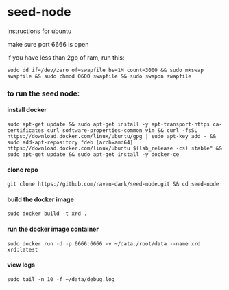 # seed-node

instructions for ubuntu

make sure port 6666 is open

if you have less than 2gb of ram, run this:

`sudo dd if=/dev/zero of=swapfile bs=1M count=3000 && sudo mkswap swapfile && sudo chmod 0600 swapfile && sudo swapon swapfile`

### to run the seed node:

#### install docker

`sudo apt-get update && sudo apt-get install -y apt-transport-https ca-certificates curl software-properties-common vim && curl -fsSL https://download.docker.com/linux/ubuntu/gpg | sudo apt-key add - && sudo add-apt-repository "deb [arch=amd64] https://download.docker.com/linux/ubuntu $(lsb_release -cs) stable" && sudo apt-get update && sudo apt-get install -y docker-ce`

#### clone repo

`git clone https://github.com/raven-dark/seed-node.git && cd seed-node`

#### build the docker image

`sudo docker build -t xrd .`

#### run the docker image container

`sudo docker run -d -p 6666:6666 -v ~/data:/root/data --name xrd xrd:latest`

#### view logs

`sudo tail -n 10 -f ~/data/debug.log`
